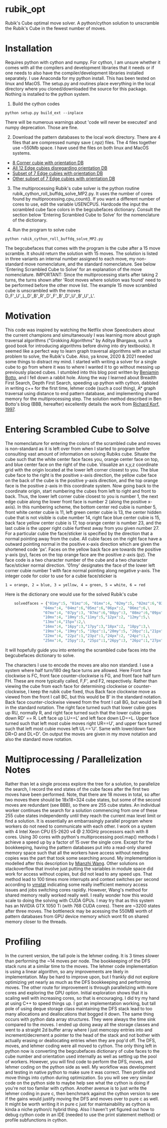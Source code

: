 # rubik_opt
Rubik's Cube optimal move solver. A python/cython solution to unscramble the Rubik's Cube in the fewest number of moves.

# Installation
Requires python with cython and numpy. For cython, I am unsure whether it comes with all the compilers and development libraries that it needs or if one needs to also have the compiler/development libraries installed separately. I use Anaconda for my python install. This has been tested on linux and MacOS. The setup.py and routines place everything in the local directory where you cloned/downloaded the source for this package. Nothing is installed to the python system.
1. Build the cython codes
```
python setup.py build_ext --inplace
```
There will be numerous warnings about 'code will never be executed' and numpy deprecation. Those are fine.
 
2. Download the pattern databases to the local work directory. There are 4 files that are compressed numpy save (.npz) files. The 4 files together use ~550Mb space. I have used the files on both linux and MacOS systems.
* [8 Corner cubie with orientation DB](https://www.dropbox.com/s/67gdq50lj7oyped/rubik_corner_db.npz?dl=0)
* [All 12 Edge cubies disregarding orientation DB](https://www.dropbox.com/s/58nhe00ev5m02ey/rubik_alledge_db.npz?dl=0)
* [Subset of 7 Edge cubies with orientation DB](https://www.dropbox.com/s/i174rt1k4t5yp5o/rubik_edge1_DFS_12p7_db.npz?dl=0)
* [Other subset of 7 Edge cubies with orientation DB](https://www.dropbox.com/s/9qqt1yd63lbgxjo/rubik_edge2_DFS_12p7_db.npz?dl=0)

3. The multiprocessing Rubik's cube solver is the python routine rubik_cython_roll_buffdq_solve_MP2.py. It uses the number of cores found by multiprocessing.cpu_count(). If you want a different number of cores to use, edit the variable USENCPUS. Hardcode the input the scrambled cube face colors in the begcubefaces dictionary. Consult the section below 'Entering Scrambled Cube to Solve' for the nomenclature of the dictionary.

4. Run the program to solve cube
```
python rubik_cython_roll_buffdq_solve_MP2.py
```

The begcubefaces that comes with the program is the cube after a 15 move scramble. It should return the solution with 15 moves. The solution is listed in three variants an internal number assigned to each move, my non-standard move nomenclature, and the standard nomenclature. See below 'Entering Scrambled Cube to Solve' for an explanation of the move nomenclature. IMPORTANT: Since the multiprocessing starts after taking 2 turns, the turns shown after 'Root moves where solution was found' need to be performed before the other move list. The example 15 move scrambled cube is unscrambled with the moves D_F'_U'_L_D'_B'_R'_D'_F'_B'_D'_U'_B'_U'_L'.


# Motivation
This code was inspired by watching the Netflix show Speedcubers about the current champions and simultaneously I was learning more about graph traversal algorithms ("Grokking Algorithms" by Aditya Bhargava, such a good book for introducing algorithms before diving into dry textbooks). It seemed like a perfect way to learn graph traversal algorithms with an actual problem to solve, the Rubik's Cube. Also, ya know, 2020 & 2021 needed some things to distract my mind. I started with writing a solver for a single cube to go from where it was to where I wanted it to go without messing up previously placed cubes. I stumbled into this blog post written by [Benjamin Botto](https://medium.com/@benjamin.botto/implementing-an-optimal-rubiks-cube-solver-using-korf-s-algorithm-bf750b332cf9 "Optimal Rubik's Cube Solving"), and I fell down a rabbit hole. Along the way I learned about Breadth First Search, Depth First Search, speeding up python with cython, dabbled in writing c++ for the first time, lehmer code (such a cool thing), A* graph traversal using distance to end pattern database, and implementing shared memory for the multiprocessing step. The solution method described in Ben Botto's blog (BBB, hereafter) excellently details the work from [Richard Korf, 1997](https://www.cs.princeton.edu/courses/archive/fall06/cos402/papers/korfrubik.pdf).

# Entering Scrambled Cube to Solve
The nomenclature for entering the colors of the scrambled cube and moves is non-standard as it is left over from when I started to program before consulting vast amount of information on solving Rubiks cube. Situate the cube such that the white center face faces you, orange center face on top, and blue center face on the right of the cube. Visualize an x,y,z coordinate grid with the origin located at the lower left corner closest to you. The blue cube face to the right is the positive x-axis direction, the yellow cube face on the back of the cube is the positive y-axis direction, and the top orange face is the positive z-axis in this coordinate system. Now going back to the coordinate origin, start numbering the cubes from left to right and front to back. Thus, the lower left corner cubie closest to you is number 1, the next edge cubie along the lower front face is number 2 (along the positive x-axis). In this numbering scheme, the bottom center red cubie is number 5, front white center cubie is 11, left green center cubie is 13, the center hidden cube that is not visible is cube number 14, right face blue center cubie is 15, back face yellow center cubie is 17, top orange center is number 23, and the last cubie is the upper right cubie furthest away from you given number 27. For a particular cubie the face/sticker is specified by the direction that a normal pointing away from the cube. All cubie faces on the right face have a outward pointing normal in the positive x-axis direction which are given the shortened code 'px'. Faces on the yellow back face are towards the positive y-axis (py), faces on the top orange face are the positive z-axis (pz). The face code is a two character number of the cube and a two character face/sticker normal direction. '01my' designates the face of the lower left corner cubie number 1 with face normal pointing along negative y-axis. The integer code for color to use for a cubie face/sticker is 
```
1 = orange, 2 = blue, 3 = yellow, 4 = green, 5 = white, 6 = red
```
Here is the dictionary one would use for the solved Rubik's cube
```python
    solvedfaces = {"01my":5, "01mz":6, "01mx":4, "02my":5, "02mz":6,"03my":5, "03px":2, "03mz":6,\
                 "04mx":4, "04mz":6,"05mz":6,"06px":2, "06mz":6,\
                 "07mx":4, "07py":3, "07mz":6,"08py":3, "08mz":6,"09px":2, "09py":3, "09mz":6,\
                 "10mx":4, "10my":5,"11my":5,"12px":2, "12my":5,\
                 "13mx":4,"15px":2,\
                 "16mx":4, "16py":3,"17py":3,"18px":2, "18py":3,\
                 "19mx":4, "19my":5, "19pz":1,"20my":5, "20pz":1,"21px":2, "21my":5, "21pz":1,\
                 "22mx":4, "22pz":1,"23pz":1,"24px":2, "24pz":1,\
                 "25mx":4, "25py":3, "25pz":1,"26py":3, "26pz":1,"27px":2, "27py":3, "27pz":1}
```
It will hopefully guide you into entering the scrambled cube faces into the begcubefaces dictionary to solve.

The characters I use to encode the moves are also non standard. I use a system where half turn/180 deg face turns are allowed. Here 
Front face clockwise is FC, front face counter-clockwise is FG, and front face half turn FH. These are more typically called, F,F', and F2, respectively. Rather than viewing the cube from each face for determining clockwise or counter-clockwise, I keep the rubik cube fixed, thus Back face clockwise move as viewed from the front I call BC, but this would be B' in the standard notation.  Back face counter-clockwise viewed from the front I call BG, but would be B in the standard notation. The right face turned such that lower cubie goes up RU, normally R, and right face turned such that the lower cubie goes down RD' == R. Left face up LU==L' and left face down LD==L. Upper face turned such that left most cubie moves right UR==U', and upper face turned such that left most cubie moves left UL=='U'. Same with lower/down face DR=D and DL=D'. On output the moves are given in my move notation and also the standard move notation.

# Multiprocessing / Parallelization Notes
Rather than let a single process explore the tree for a solution, to parallelize the search, I record the end states of the cube faces after the first two moves have been performed. Note, that there are 18 moves in total, so after two moves there should be 18x18=324 cube states, but some of the second moves are redundant (see BBB), so there are 255 cube states. An individual worker continues the search for a solution commencing from one of these 255 cube states independently until they reach the current max level limit or find a solution. It is essentially an embarrasingly parallel program where workers do not need to communicate with each other. I work on a system with 4 Intel Xeon CPU E5-2620 v4 @ 2.10GHz processors each with 8 cores. Using 30 cores with python's multiprocessing pool.map() methods I achieve a speed up by a factor of 15 over the single core. Except for the bookkeeping, having the pattern databases put into a read-only shared memory space such that all the workers have access without needing copies was the part that took some searching around. My implementation is modelled after this description by [Mianzhi Wang](https://research.wmz.ninja/articles/2018/03/on-sharing-large-arrays-when-using-pythons-multiprocessing.html "On Sharing Large Arrays When Using Python's Multiprocessing"). Other solutions on stackoverflow that involve just putting the variables in module space did work for access without copies, but did not lead to any speed ups. That method lead to 100 times more interrupts and context switches per second according to [vmstat](https://access.redhat.com/solutions/1160343) indicating some really inefficient memory access issues and jobs switching cores rapidly. However, Wang's method for shared memory really worked really well. I really wonder how this would scale to doing the solving with CUDA GPUs. I may try that as this system has an NVIDIA GTX 1050 Ti (with 768 CUDA cores). There are ~3200 states after three moves. The bottleneck may be acessing the 550MB worth of pattern databases from GPU device memory which wont fit on shared memory closer to the threads.

# Profiling
In the current version, the tall pole is the lehmer coding. It is 3 times slower than performing the ~14 moves per node. The bookkeeping of the DFS stack runs at a similar time to the moves. The lehmer code implementation is using a linear algorithm, so any improvements are likely in implementation. May be hard to improve upon, but I frankly did not explore optimizing yet nearly as much as the DFS bookkeeping and performing moves. The other route for improvement is through parallelizing with more cores and exploring the GPU option. Initial exploration shows that it is scaling well with increasing cores, so that is encouraging. I did try my hand at using C++ to speed things up. I got an implementation working, but tall pole of using deque storage class maintaining the DFS stack lead to too many allocations and deallocations that bogged it down. The same thing occurs with python data array structures. They were always the time sink compared to the moves. I ended up doing away all the storage classes and went to a straight 2d buffer array where I just memcopy entries into and increment/decrement a pointer to the head of the stack and not bother with actually erasing or deallocating entries when they are pop'd off. The DFS, moves, and lehmer coding were all moved to cython. The only thing left in python now is converting the begcubefaces dictionary of cube faces to the cube number and orientation used internally as well as setting up the pool of workers. However, you will find code to perform the DFS, moves, and lehmer coding on the python side as well. My workflow was development and testing in native python to make sure it was correct. Then profile and move things into cython during optimization. So you will see very similar code on the python side to maybe help see what the cython is doing if you're not too familar with cython. Another avenue is to just write the lehmer coding in pure c, then benchmark against the cython version to see if the gains would justify moving the DFS and moves over to pure c as well. It might be worth writing it in pure c just for maintainability as cython is kinda a niche python/c hybrid thing. Also I haven't yet figured out how to debug cython code in an IDE (needed to use the print statement method) or profile subfunctions in cython.

